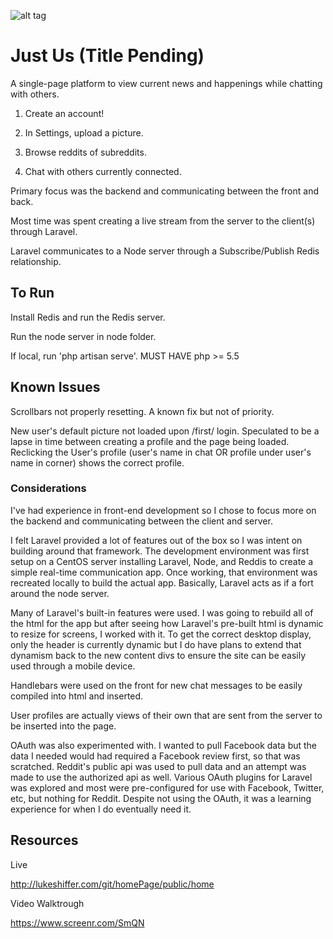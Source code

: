 ![alt tag](https://magnum.travis-ci.com/kkthxby3/homePage.svg?token=YnLXV4zJfeEsWV3wzyEe&branch=server)

<h1>Just Us (Title Pending)</h1>
A single-page platform to view current news and happenings while chatting with others.

1)  Create an account!

2)  In Settings, upload a picture.

3)  Browse reddits of subreddits.

4)  Chat with others currently connected.

Primary focus was the backend and communicating between the front and back.

Most time was spent creating a live stream from the server to the client(s) through Laravel.

Laravel communicates to a Node server through a Subscribe/Publish Redis relationship.

<h2>To Run</h2>
Install Redis and run the Redis server.

Run the node server in node folder.

If local, run 'php artisan serve'. MUST HAVE php >= 5.5

<h2>Known Issues</h2>

Scrollbars not properly resetting.  A known fix but not of priority. 

New user's default picture not loaded upon /first/ login.  Speculated to be a lapse in time between creating a profile and the page being loaded.  Reclicking the User's profile (user's name in chat OR profile under user's name in corner) shows the correct profile. 

<h3>Considerations</h3>
I've had experience in front-end development so I chose to focus more on the backend and communicating between the client and server.

I felt Laravel provided a lot of features out of the box so I was intent on building around that framework.  The development environment was first setup on a CentOS server installing Laravel, Node, and Reddis to create a simple real-time communication app.  Once working, that environment was recreated locally to build the actual app.  Basically, Laravel acts as if a fort around the node server. 

Many of Laravel's built-in features were used.  I was going to rebuild all of the html for the app but after seeing how Laravel's pre-built html is dynamic to resize for screens, I worked with it.  To get the correct desktop display, only the header is currently dynamic but I do have plans to extend that dynamism back to the new content divs to ensure the site can be easily used through a mobile device.  

Handlebars were used on the front for new chat messages to be easily compiled into html and inserted.

User profiles are actually views of their own that are sent from the server to be inserted into the page. 

OAuth was also experimented with. I wanted to pull Facebook data but the data I needed would had required a Facebook review first, so that was scratched.  Reddit's public api was used to pull data and an attempt was made to use the authorized api as well.  Various OAuth plugins for Laravel was explored and most were pre-configured for use with Facebook, Twitter, etc, but nothing for Reddit.  Despite not using the OAuth, it was a learning experience for when I do eventually need it. 

<h2>Resources</h2>
Live

http://lukeshiffer.com/git/homePage/public/home

Video Walktrough

https://www.screenr.com/SmQN


